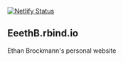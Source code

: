 [![Netlify Status](https://api.netlify.com/api/v1/badges/ffdcc14f-34d8-494d-9635-6225ca4a98a5/deploy-status)](https://app.netlify.com/sites/eeethb/deploys)

## EeethB.rbind.io

Ethan Brockmann's personal website